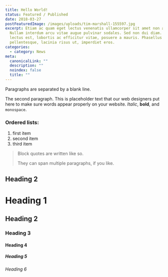 ```yaml
---
title: Hello World!
status: Featured / Published
date: 2018-03-27
postFeaturedImage: /images/uploads/tim-marshall-155597.jpg
excerpt: Etiam ac quam eget lectus venenatis ullamcorper sit amet non arcu.
  Nullam interdum arcu vitae augue pulvinar sodales. Sed non dui diam. Quisque
  lectus est, lobortis ac efficitur vitae, posuere a mauris. Phasellus ac dui
  pellentesque, lacinia risus ut, imperdiet eros.
categories:
  - category: News
meta:
  canonicalLink: ""
  description: ""
  noindex: false
  title: ""
---
```

Paragraphs are separated by a blank line.

The second paragraph. This is placeholder text that our web designers put here to make sure words appear properly on your website. *Italic*, **bold**, and `monospace`.

### Ordered lists:

1. first item
2. second item
3. third item

> Block quotes are written like so.
>
> They can span multiple paragraphs,
> if you like.

## Heading 2

# Heading 1

## Heading 2

### Heading 3

#### Heading 4

##### Heading 5

###### Heading 6